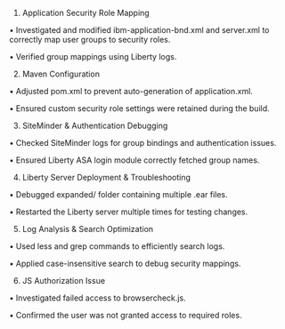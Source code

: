 1. Application Security Role Mapping

• Investigated and modified ibm-application-bnd.xml and server.xml to correctly map user groups to security roles.

• Verified group mappings using Liberty logs.

2. Maven Configuration

• Adjusted pom.xml to prevent auto-generation of application.xml.

• Ensured custom security role settings were retained during the build.

3. SiteMinder & Authentication Debugging

• Checked SiteMinder logs for group bindings and authentication issues.

• Ensured Liberty ASA login module correctly fetched group names.

4. Liberty Server Deployment & Troubleshooting

• Debugged expanded/ folder containing multiple .ear files.

• Restarted the Liberty server multiple times for testing changes.

5. Log Analysis & Search Optimization

• Used less and grep commands to efficiently search logs.

• Applied case-insensitive search to debug security mappings.

6. JS Authorization Issue

• Investigated failed access to browsercheck.js.

• Confirmed the user was not granted access to required roles.

